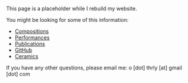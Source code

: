 This page is a placeholder while I rebuild my website.

You might be looking for some of this information:

- [Compositions](/compositions.md)
- [Performances](/performances.md)
- [Publications](/publications.md)
- [GitHub](https://github.com/thrly/)
- [Ceramics](https://oliverthurleyceramics.co.uk/)

If you have any other questions, please email me: o \[dot] thrly \[at] gmail \[dot] com
